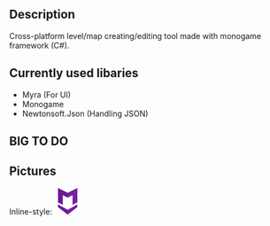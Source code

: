 ## Description

Cross-platform level/map creating/editing tool made with monogame framework (C#). 


## Currently used libaries

* Myra (For UI)
* Monogame
* Newtonsoft.Json (Handling JSON)


## BIG TO DO




## Pictures

Inline-style: 
![alt text](https://github.com/adam-p/markdown-here/raw/master/src/common/images/icon48.png "Logo Title Text 1")


